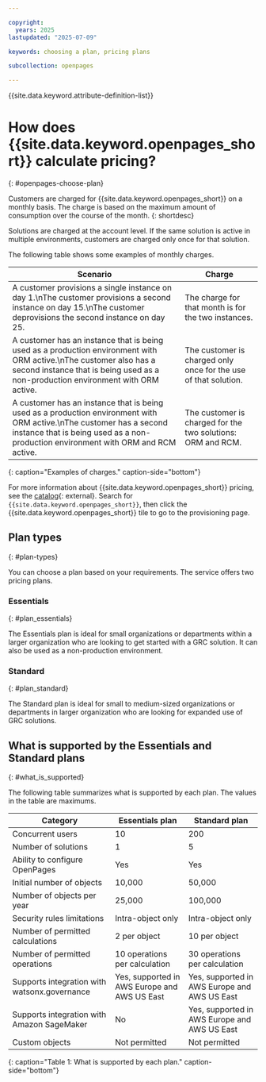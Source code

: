 ```yaml
---

copyright:
  years: 2025
lastupdated: "2025-07-09"

keywords: choosing a plan, pricing plans

subcollection: openpages

---
```


{{site.data.keyword.attribute-definition-list}}

# How does {{site.data.keyword.openpages_short}} calculate pricing?
{: #openpages-choose-plan}

Customers are charged for {{site.data.keyword.openpages_short}} on a monthly basis. The charge is based on the maximum amount of consumption over the course of the month.
{: shortdesc}

Solutions are charged at the account level. If the same solution is active in multiple environments, customers are charged only once for that solution.

The following table shows some examples of monthly charges.

| Scenario                                                                                                                                                                                       | Charge                                                          |
|------------------------------------------------------------------------------------------------------------------------------------------------------------------------------------------------|-----------------------------------------------------------------|
| A customer provisions a single instance on day 1.\nThe customer provisions a second instance on day 15.\nThe customer deprovisions the second instance on day 25.                                                  | The charge for that month is for the two instances.             |
| A customer has an instance that is being used as a production environment with ORM active.\nThe customer also has a second instance that is being used as a non-production environment with ORM active. | The customer is charged only once for the use of that solution. |
| A customer has an instance that is being used as a production environment with ORM active.\nThe  customer has a second instance that is being used as a non-production environment with ORM and RCM active.     | The customer is charged for the two solutions: ORM and RCM.     |
{: caption="Examples of charges." caption-side="bottom"}

For more information about {{site.data.keyword.openpages_short}} pricing, see the [catalog](https://cloud.ibm.com/catalog){: external}. Search for `{{site.data.keyword.openpages_short}}`, then click the {{site.data.keyword.openpages_short}} tile to go to the provisioning page.

## Plan types
{: #plan-types}

You can choose a plan based on your requirements. The service offers two pricing plans.

### Essentials
{: #plan_essentials}

The Essentials plan is ideal for small organizations or departments within a larger organization who are looking to get started with a GRC solution. It can also be used as a non-production environment.

### Standard
{: #plan_standard}

The Standard plan is ideal for small to medium-sized organizations or departments in larger organization who are looking for expanded use of GRC solutions.

## What is supported by the Essentials and Standard plans
{: #what_is_supported}

The following table summarizes what is supported by each plan. The values in the table are maximums.

| Category                                     | Essentials plan               | Standard plan                 |
| ----------------------------- | ----------------------------- | ----------------------------- |
| Concurrent users                             | 10                            | 200                           |
| Number of solutions                          | 1                             | 5                             |
| Ability to configure OpenPages               | Yes                           | Yes                           |
| Initial number of objects                    | 10,000                        | 50,000                        |
| Number of objects per year                   | 25,000                        | 100,000                       |
| Security rules limitations                   | Intra-object only             | Intra-object only             |
| Number of permitted calculations             | 2 per object                  | 10 per object                 |
| Number of permitted operations               | 10 operations per calculation | 30 operations per calculation |
| Supports integration with watsonx.governance | Yes, supported in AWS Europe and AWS US East                            | Yes, supported in AWS Europe and AWS US East                           |
| Supports integration with Amazon SageMaker                               | No                 | Yes, supported in AWS Europe and AWS US East                 |
| Custom objects                               | Not permitted                 | Not permitted                 |
{: caption="Table 1: What is supported by each plan." caption-side="bottom"}
